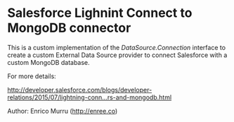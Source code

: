 # Salesforce Lighnint Connect to MongoDB connector

This is a custom implementation of the *DataSource.Connection* interface to create a custom External Data Source provider to connect Salesforce with a custom MongoDB database.

For more details:

http://developer.salesforce.com/blogs/developer-relations/2015/07/lightning-conn…rs-and-mongodb.html


Author: Enrico Murru (http://enree.co)